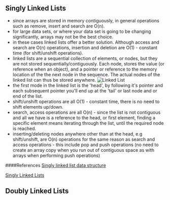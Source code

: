 ## Singly Linked Lists
 * since arrays are stored in memory contiguously, in general operations such as remove, insert and search are O(n).
 * for large data sets, or where your data set is going to be changing significantly, arrays may not be the best choice.
 * in these cases linked lists offer a better solution. Although access and search are O(n) operations, insertion and deletion are O(1) - constant time (for shift/unshift operations).
 * linked lists are a sequential collection of elements, or nodes, but they are not stored sequentially/contiguously. Each node, stores the value (or reference when an object), and a pointer or reference to the memory location of the the next node in the sequence. The actual nodes of the linked list can thus be stored anywhere.
 ![Linked List](/home/theboymo/WORK/WEBDEV/COMPUTER-SCIENCE-101/01-Algorithms/rithm-school/03-data-structures/linked-list-example.jpg)
 * the first mode in the linked list is the 'head', by following it's pointer and each subsequent pointer you'll end up at the 'tail' or last node and  or end of the list.
 * shift/unshift operations are all O(1) - constant time, there is no need to shift elements up/down.
 * search, access operations are all O(n) - since the list is not contiguous and all we have is a reference to the head, or first element, finding a specific element means iterating through the list, until the required node is reached. 
 * inserting/deleting nodes anywhere other than at the head, e.g shift/unshift, are O(n) operations for the same reason as search and access operations - this include pop and push operations (no need to create an array copy when you run out of contiguous space as with arrays when performing push operations)
 
####References
[Singly linked list data structure](http://blog.benoitvallon.com/data-structures-in-javascript/the-singly-linked-list-data-structure/)

[Singly Linked Lists](https://www.rithmschool.com/courses/javascript-computer-science-fundamentals/singly-linked-lists)

## Doubly Linked Lists

